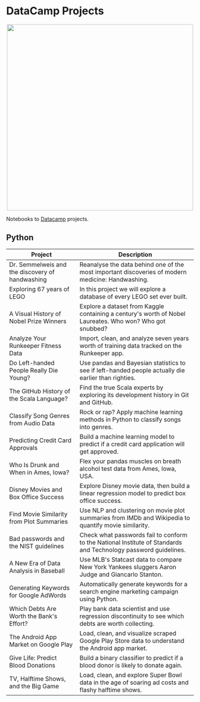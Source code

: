 # DataCamp Projects

<p align="center"> 
<img src="https://cdn.datacamp.com/main-app/assets/brand/logos/DataCamp_Horizontal_RGB-d196011f63ebda76dc5c9772425cf9541b8639af842d5e5476ef10f2460ed1e4.png" width="500">
</p>

Notebooks to [Datacamp](https://www.datacamp.com/profile/shrikantnaidu777) projects.

## Python
| Project | Description |
| --- | --- |
| Dr. Semmelweis and the discovery of handwashing| Reanalyse the data behind one of the most important discoveries of modern medicine: Handwashing. |
|Exploring 67 years of LEGO| In this project we will explore a database of every LEGO set ever built. |
|A Visual History of Nobel Prize Winners| Explore a dataset from Kaggle containing a century's worth of Nobel Laureates. Who won? Who got snubbed? |
| Analyze Your Runkeeper Fitness Data | Import, clean, and analyze seven years worth of training data tracked on the Runkeeper app. |
| Do Left-handed People Really Die Young? | Use pandas and Bayesian statistics to see if left-handed people actually die earlier than righties. |
| The GitHub History of the Scala Language? | Find the true Scala experts by exploring its development history in Git and GitHub. |
| Classify Song Genres from Audio Data | Rock or rap? Apply machine learning methods in Python to classify songs into genres. |
| Predicting Credit Card Approvals | Build a machine learning model to predict if a credit card application will get approved. |
| Who Is Drunk and When in Ames, Iowa? | Flex your pandas muscles on breath alcohol test data from Ames, Iowa, USA. |
| Disney Movies and Box Office Success | Explore Disney movie data, then build a linear regression model to predict box office success. |
| Find Movie Similarity from Plot Summaries | Use NLP and clustering on movie plot summaries from IMDb and Wikipedia to quantify movie similarity. |
| Bad passwords and the NIST guidelines | Check what passwords fail to conform to the National Institute of Standards and Technology password guidelines. |
| A New Era of Data Analysis in Baseball | Use MLB's Statcast data to compare New York Yankees sluggers Aaron Judge and Giancarlo Stanton. |
| Generating Keywords for Google AdWords | Automatically generate keywords for a search engine marketing campaign using Python. |
| Which Debts Are Worth the Bank's Effort? | Play bank data scientist and use regression discontinuity to see which debts are worth collecting. |
| The Android App Market on Google Play | Load, clean, and visualize scraped Google Play Store data to understand the Android app market. |
| Give Life: Predict Blood Donations | Build a binary classifier to predict if a blood donor is likely to donate again. |
| TV, Halftime Shows, and the Big Game | Load, clean, and explore Super Bowl data in the age of soaring ad costs and flashy halftime shows. |




